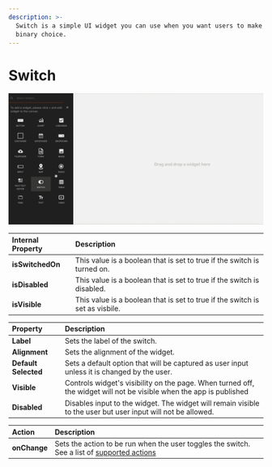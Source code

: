 ```yaml
---
description: >-
  Switch is a simple UI widget you can use when you want users to make a
  binary choice.
---
```


# Switch

![Click to expand](../.gitbook/assets/switch.gif)

| Internal Property | Description |
| :--- | :--- |
| **isSwitchedOn** | This value is a boolean that is set to true if the switch is turned on.  |
| **isDisabled** | This value is a boolean that is set to true if the switch is disabled.  |
| **isVisible** | This value is a boolean that is set to true if the switch is set as visbile.  |

| Property | Description |
| :--- | :--- |
| **Label** | Sets the label of the switch. |
| **Alignment** | Sets the alignment of the widget. |
| **Default Selected** | Sets a default option that will be captured as user input unless it is changed by the user. |
| **Visible** | Controls widget's visibility on the page. When turned off, the widget will not be visible when the app is published  |
| **Disabled** | Disables input to the widget. The widget will remain visible to the user but user input will not be allowed.  |

| Action | Description |
| :--- | :--- |
| **onChange** | Sets the action to be run when the user toggles the switch. See a list of [supported actions](../core-concepts/writing-code/appsmith-framework.md) |

